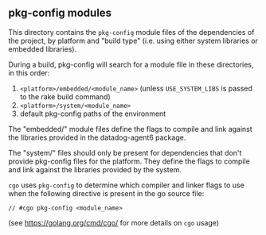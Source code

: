 ## pkg-config modules

This directory contains the `pkg-config` module files of the dependencies of the project, by platform and
"build type" (i.e. using either system libraries or embedded libraries).

During a build, pkg-config will search for a module file in these directories, in this order:
1. `<platform>/embedded/<module_name>` (unless `USE_SYSTEM_LIBS` is passed to the rake build command)
2. `<platform>/system/<module_name>`
3. default pkg-config paths of the environment

The "embedded/" module files define the flags to compile and link against the libraries
provided in the datadog-agent6 package.

The "system/" files should only be present for dependencies that don't provide pkg-config files
for the platform. They define the flags to compile and link against the libraries provided by the system.

`cgo` uses `pkg-config` to determine which compiler and linker flags to use when the following directive
is present in the go source file:

```
// #cgo pkg-config <module_name>
```

(see https://golang.org/cmd/cgo/ for more details on `cgo` usage)
